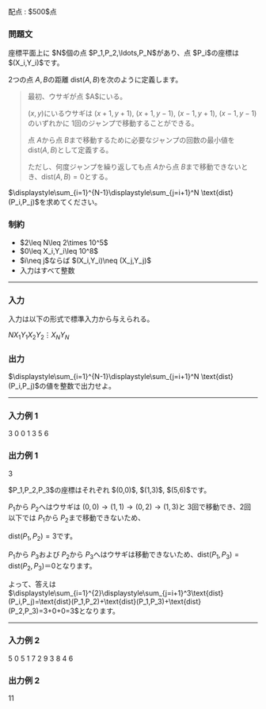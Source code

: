 
<div>

<span>

<span>

<p>
配点 : $500$点
</p>

<div>

<section>

### **問題文**

<p>
座標平面上に $N$個の点 $P_1,P_2,\ldots,P_N$があり、点 $P_i$の座標は $(X_i,Y_i)$です。

$2$つの点 $A,B$の距離 $\text{dist}(A,B)$を次のように定義します。
</p>

<blockquote>

<p>
最初、ウサギが点 $A$にいる。

$(x,y)$にいるウサギは $(x+1,y+1)$, $(x+1,y-1)$, $(x-1,y+1)$, $(x-1,y-1)$のいずれかに $1$回のジャンプで移動することができる。

点 $A$から点 $B$まで移動するために必要なジャンプの回数の最小値を $\text{dist}(A,B)$として定義する。

ただし、何度ジャンプを繰り返しても点 $A$から点 $B$まで移動できないとき、$\text{dist}(A,B)=0$とする。
</p>

</blockquote>

<p>
$\displaystyle\sum_{i=1}^{N-1}\displaystyle\sum_{j=i+1}^N \text{dist}(P_i,P_j)$を求めてください。
</p>

</section>

</div>

<div>

<section>

### **制約**

<ul>

<li>
$2\leq N\leq 2\times 10^5$
</li>

<li>
$0\leq X_i,Y_i\leq 10^8$
</li>

<li>
$i\neq j$ならば $(X_i,Y_i)\neq (X_j,Y_j)$
</li>

<li>
入力はすべて整数
</li>

</ul>

</section>

</div>

---

<div>

<div>

<section>

### **入力**

<p>
入力は以下の形式で標準入力から与えられる。
</p>

<div>

$N$$X_1$$Y_1$$X_2$$Y_2$$\vdots$$X_N$$Y_N$
</div>

</section>

</div>

<div>

<section>

### **出力**

<p>
$\displaystyle\sum_{i=1}^{N-1}\displaystyle\sum_{j=i+1}^N \text{dist}(P_i,P_j)$の値を整数で出力せよ。
</p>

</section>

</div>

</div>

---

<div>

<section>

### **入力例 1**

<div>

3
0 0
1 3
5 6

</div>

</section>

</div>

<div>

<section>

### **出力例 1**

<div>

3

</div>

<p>
$P_1,P_2,P_3$の座標はそれぞれ $(0,0)$, $(1,3)$, $(5,6)$です。

$P_1$から $P_2$へはウサギは $(0,0)\to (1,1)\to (0,2)\to (1,3)$と $3$回で移動でき、$2$回以下では $P_1$から $P_2$まで移動できないため、

$\text{dist}(P_1,P_2)=3$です。

$P_1$から $P_3$および $P_2$から $P_3$へはウサギは移動できないため、$\text{dist}(P_1,P_3)=\text{dist}(P_2,P_3)＝0$となります。
</p>

<p>
よって、答えは $\displaystyle\sum_{i=1}^{2}\displaystyle\sum_{j=i+1}^3\text{dist}(P_i,P_j)=\text{dist}(P_1,P_2)+\text{dist}(P_1,P_3)+\text{dist}(P_2,P_3)=3+0+0=3$となります。
</p>

</section>

</div>

---

<div>

<section>

### **入力例 2**

<div>

5
0 5
1 7
2 9
3 8
4 6

</div>

</section>

</div>

<div>

<section>

### **出力例 2**

<div>

11

</div>

</section>

</div>

</span>

</span>

</div>
